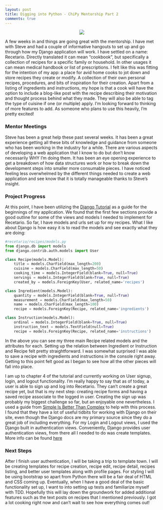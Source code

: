 ```yaml
---
layout: post
title: Digging into Python - ChiPy Mentorship Part 2
comments: true
---
```

<p align="center">
  <img src="https://upload.wikimedia.org/wikipedia/commons/thumb/9/9b/CasBombu-recetario.jpg/382px-CasBombu-recetario.jpg">
</p>

A few weeks in and things are going great with the mentorship.  I have met with Steve and had a couple of informative hangouts to set up and go through how my Django application will work. I have settled on a name: Recetario. Directly translated it can mean “cookbook”, but specifically a collection of recipes for a specific family or household. In other usages it can mean medical handbook or list of prescriptions.  I felt like this was fitting for the intention of my app: a place for avid home cooks to jot down and store recipes they create or modify.  A collection of their own personal recipes, procedures, and bits of inspiration for their creation.  Apart from a listing of ingredients and instructions, my hope is that a cook will have the option to include a blog-like post with the recipe describing their motivation and thought process behind what they made. They will also be able to tag the type of cuisine if one (or multiple) apply. I’m looking forward to thinking of more features to add. As someone who plans to use this heavily, I’m pretty excited!

### Mentor Meetings

Steve has been a great help these past several weeks.  It has been a great experience getting all these bits of knowledge and guidance from someone who has been working in the industry for a while.  There are various aspects of developing a web application that I know to do but don’t know necessarily WHY I’m doing them. It has been an eye opening experience to get a breakdown of how data structures work or how to break down the development steps into smaller more consumable pieces. I have noticed feeling less overwhelmed by the different things needed to create a web application and see know that it is totally manageable thanks to Steve’s insight.

### Project Progress

At this point, I have been utilizing the [Django Tutorial]( https://docs.djangoproject.com/en/1.11/intro/tutorial01/) as a guide for the beginnings of my application. We found that the first few sections provide a good outline for some of the views and models I needed to implement for Recetario. So far, I have models and urls set up for my recipes.  What I like about Django is how easy it is to read the models and see exactly what they are doing:

```python
#recetario/recipes/models.py
from django.db import models
from django.contrib.auth.models import User

class Recipe(models.Model):
    title = models.CharField(max_length=200)
    cuisine = models.CharField(max_length=50)
    cooking_time = models.IntegerField(blank=True, null=True)
    servings = models.IntegerField(blank=True, null=True)
    created_by = models.ForeignKey(User, related_name='recipes')

class Ingredient(models.Model):
    quantity = models.IntegerField(blank=True, null=True)
    measurement = models.CharField(max_length=50)
    name = models.CharField(max_length=100)
    recipe = models.ForeignKey(Recipe, related_name='ingredients')

class Instruction(models.Model):
    ordinal = models.IntegerField(blank=True, null=True)
    instruction_text = models.TextField(null=True)
    recipe = models.ForeignKey(Recipe, related_name='instructions')
```

In the above you can see my three main Recipe related models and the attributes for each. Setting up the relation between Ingredient or Instruction and Recipe felt pretty straightforward. I was somewhat surprised I was able to save a recipe with ingredients and instructions in the console right away. Getting to this point felt good as I began to see how all the other pieces will fall into place.

I am up to chapter 4 of the tutorial and currently working on User signup, login, and logout functionality. I’m really happy to say that as of today, a user is able to sign up and log into Recetario. They can’t create a great recipe yet, but that is my next step: creating recipe forms and having a saved recipe associate to the logged in user.  Creating the sign up was probably my biggest challenge so far, but an enjoyable one nevertheless.  I used a guide from [Simple Is Better Than Complex]( https://simpleisbetterthancomplex.com/) to help with this process. I found that they have a lot of useful tidbits for working with Django on their site, even though the Django docs are my primary source since they do a great job of including everything.  For my Login and Logout views, I used the Django built in authentication views. Conveniently, Django provides user authentication views, from there all I needed to do was create templates.  More info can be found [here]( https://docs.djangoproject.com/en/1.11/topics/auth/default/#module-django.contrib.auth.views)

### Next Steps
After I finish user authentication, I will be taking a trip to template town. I will be creating templates for recipe creation, recipe edit, recipe detail, recipes listing, and better user templates along with profile pages.  For styling I will be using bootstrap so apart from Python there will be a fair deal of HTML and CSS coming up. 
Eventually, when I have a good deal of the basic functionality set up, I want to into setting up tests and familiarize myself with TDD. Hopefully this will lay down the groundwork for added additional features such as the text posts on recipes that I mentioned previously. I got a lot cooking right now and can’t wait to see how everything comes out!
